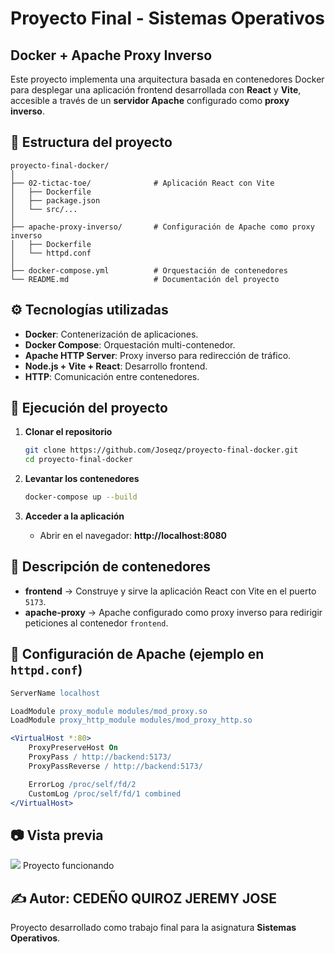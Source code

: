 # Proyecto Final - Sistemas Operativos  
## Docker + Apache Proxy Inverso

Este proyecto implementa una arquitectura basada en contenedores Docker para desplegar una aplicación frontend desarrollada con **React** y **Vite**, accesible a través de un **servidor Apache** configurado como **proxy inverso**.  

## 📂 Estructura del proyecto

```
proyecto-final-docker/
│
├── 02-tictac-toe/              # Aplicación React con Vite
│   ├── Dockerfile
│   ├── package.json
│   └── src/...
│
├── apache-proxy-inverso/       # Configuración de Apache como proxy inverso
│   ├── Dockerfile
│   └── httpd.conf
│
├── docker-compose.yml          # Orquestación de contenedores
└── README.md                   # Documentación del proyecto
```

## ⚙️ Tecnologías utilizadas
- **Docker**: Contenerización de aplicaciones.
- **Docker Compose**: Orquestación multi-contenedor.
- **Apache HTTP Server**: Proxy inverso para redirección de tráfico.
- **Node.js + Vite + React**: Desarrollo frontend.
- **HTTP**: Comunicación entre contenedores.

## 🚀 Ejecución del proyecto

1. **Clonar el repositorio**
   ```bash
   git clone https://github.com/Joseqz/proyecto-final-docker.git
   cd proyecto-final-docker
   ```

2. **Levantar los contenedores**
   ```bash
   docker-compose up --build
   ```

3. **Acceder a la aplicación**
   - Abrir en el navegador: **http://localhost:8080**

## 📌 Descripción de contenedores

- **frontend** → Construye y sirve la aplicación React con Vite en el puerto `5173`.
- **apache-proxy** → Apache configurado como proxy inverso para redirigir peticiones al contenedor `frontend`.

## 🔧 Configuración de Apache (ejemplo en `httpd.conf`)

```apache
ServerName localhost

LoadModule proxy_module modules/mod_proxy.so
LoadModule proxy_http_module modules/mod_proxy_http.so

<VirtualHost *:80>
    ProxyPreserveHost On
    ProxyPass / http://backend:5173/
    ProxyPassReverse / http://backend:5173/

    ErrorLog /proc/self/fd/2
    CustomLog /proc/self/fd/1 combined
</VirtualHost>

```

## 📷 Vista previa
<img src="https://lh3.googleusercontent.com/pw/AP1GczMZSlsgtp7YzVQkioVV-6dZ5nxdM2WIw4ccGUv0ttPHvFp7tEr7qMMBEKzgiyZwKypUjFITTWcluixYvX3pjIbMrynS1K_qIggqxqWQD2_CtlE0lg=w2400">
Proyecto funcionando

## ✍️ Autor: CEDEÑO QUIROZ JEREMY JOSE
Proyecto desarrollado como trabajo final para la asignatura **Sistemas Operativos**.
